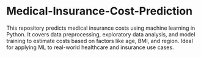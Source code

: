 # Medical-Insurance-Cost-Prediction
This repository predicts medical insurance costs using machine learning in Python. It covers data preprocessing, exploratory data analysis, and model training to estimate costs based on factors like age, BMI, and region. Ideal for applying ML to real-world healthcare and insurance use cases.
